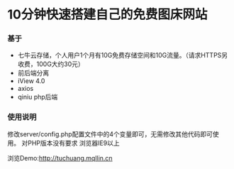 # 10分钟快速搭建自己的免费图床网站

### 基于
* 七牛云存储，个人用户1个月有10G免费存储空间和10G流量。（请求HTTPS另收费，100G大约30元）
* 前后端分离
* iView 4.0
* axios
* qiniu php后端


### 使用说明
修改server/config.php配置文件中的4个变量即可，无需修改其他代码即可使用。
对PHP版本没有要求
浏览器IE9以上

浏览Demo:http://tuchuang.mqllin.cn

